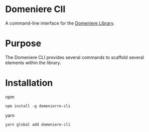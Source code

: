 # Domeniere ClI
A command-line interface for the [Domeniere Library](https://github.com/Perivel/domeniere). 

# Purpose
The Domeniere CLI provides several commands to scaffold several elements within the library.

# Installation
npm
```
npm install -g domenierre-cli
```

yarn
```
yarn global add domeniere-cli
```